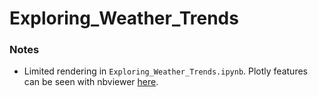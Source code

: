 # Exploring_Weather_Trends

### Notes
* Limited rendering in `Exploring_Weather_Trends.ipynb`. Plotly features can be seen with nbviewer [here](https://nbviewer.jupyter.org/github/JohnLarson775/Exploring_Weather_Trends/blob/master/Exploring_Weather_Trends.ipynb).
